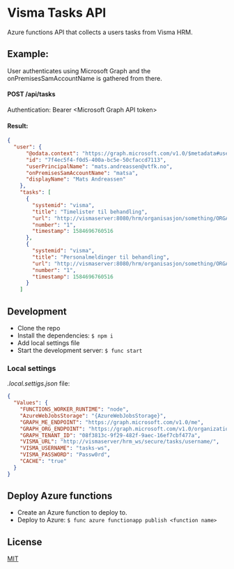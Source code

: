 # Visma Tasks API
Azure functions API that collects a users tasks from Visma HRM.

## Example:

User authenticates using Microsoft Graph and the onPremisesSamAccountName is gathered from there.

#### POST /api/tasks
Authentication: Bearer \<Microsoft Graph API token>

#### Result: 
```json
{
  "user": {
      "@odata.context": "https://graph.microsoft.com/v1.0/$metadata#users(id,userPrincipalName,onPremisesSamAccountName,displayName)/$entity",
      "id": "7f4ec5f4-f0d5-400a-bc5e-50cfaccd7113",
      "userPrincipalName": "mats.andreassen@vtfk.no",
      "onPremisesSamAccountName": "matsa",
      "displayName": "Mats Andreassen"
    },
    "tasks": [
      {
        "systemid": "visma",
        "title": "Timelister til behandling",
        "url": "http://vismaserver:8080/hrm/organisasjon/something/ORGANIZATION_TASKS_NODE/TIMESHEET",
        "number": "1",
        "timestamp": 1584696760516
      },
      {
        "systemid": "visma",
        "title": "Personalmeldinger til behandling",
        "url": "http://vismaserver:8080/hrm/organisasjon/something/ORGANIZATION_TASKS_NODE/PERSONAL_FORMS_PROCESS",
        "number": "1",
        "timestamp": 1584696760516
      }
    ]
```

## Development

- Clone the repo
- Install the dependencies: ```$ npm i```
- Add local settings file
- Start the development server: ```$ func start```

### Local settings
*.local.settigs.json* file:
```json
{ 
  "Values": {
    "FUNCTIONS_WORKER_RUNTIME": "node",
    "AzureWebJobsStorage": "{AzureWebJobsStorage}",
    "GRAPH_ME_ENDPOINT": "https://graph.microsoft.com/v1.0/me",
    "GRAPH_ORG_ENDPOINT": "https://graph.microsoft.com/v1.0/organization",
    "GRAPH_TENANT_ID": "08f3813c-9f29-482f-9aec-16ef7cbf477a",
    "VISMA_URL": "http://vismaserver/hrm_ws/secure/tasks/username/",
    "VISMA_USERNAME": "tasks-ws",
    "VISMA_PASSWORD": "Passw0rd",
    "CACHE": "true"
  }
}
```

## Deploy Azure functions

- Create an Azure function to deploy to.
- Deploy to Azure: ```$ func azure functionapp publish <function name>```


## License

[MIT](LICENSE)